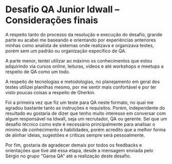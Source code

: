 # Desafio QA Junior Idwall – Considerações finais

A respeito tanto do processo da resolução e execução do desafio, grande parte eu acabei me baseando e orientando por experiências anteriores minhas como analista de sistemas onde realizava e organizava testes, porém sem um padrão ou organização especifico de QA.

A parte menor, tentei utilizar ao máximo os conhecimentos que estou adquirindo via cursos online, leituras, videos e até workshops e meetups a respeito de QA como um todo.

A respeito de tecnologias e metodologias, no planejamento em geral dos testes utilizei planilhas mesmo, por me sentir mais confortável e por ter visto poucas coisas a respeito de Gherkin.

Foi a primeira vez que fiz um teste para QA neste formato, no qual me agradou bastante tanto as instruções e requisitos. Porém, independente do resultado eu gostaria de dizer que tenho muito interesse em conversar com algum responsável na Idwall, seja um recrutador, QA ou gerente. Sei que um desafio técnico como este é necessário principalmente para analisar o minimo de conhecimento e habilidades, porém acredito que a melhor forma de alinhar ideias, sugestões e críticas sempre será pessoalmente.

Por fim, gostaria de agradecer demais por todos os feedbacks e orientações que tive até essa etapa, desde a mensagem enviada pelo Sérgio no grupo "Garoa QA" até a realização deste desafio.
